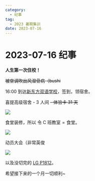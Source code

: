 ```yaml
---
category:
  - 纪事
tag:
  - 2023 暑期集训
date: 2023-07-16
---
```


# 2023-07-16 纪事

**人生第一次住校！**

<!-- more -->

~~被空调吹出风湿骨病（bushi~~

16:00 到达[新东方双语学校](https://j.map.baidu.com/55/fOD)，签到，领宿舍。

喜提高级宿舍 - 3 人间 ~~- 体验卡 31 天~~

![](https://github.com/ZihanHu/blog/assets/133467869/27396a90-35e1-4c5f-98d3-6eb3f97a9502)

食堂装修，所以 $\text{令}\text{ C 班教室} = \text{食堂}$。

![](https://github.com/ZihanHu/blog/assets/133467869/268e6d6e-c958-4dfc-9ae6-605fa6d6a755)

动员大会（非常英俊

![](https://github.com/ZihanHu/blog/assets/133467869/6fe26f1b-c5ff-46b6-82ff-c506b7fd46cf)

以及没切完的 [LG P1812](https://www.luogu.com.cn/problem/P1812)。

希望接下来的一个月一切顺利~
